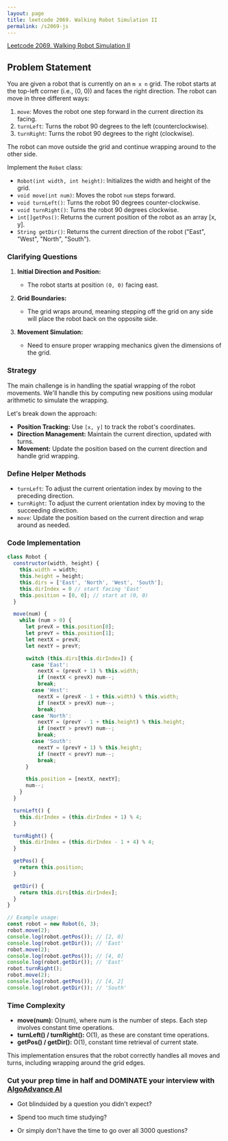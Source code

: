 ```yaml
---
layout: page
title: leetcode 2069. Walking Robot Simulation II
permalink: /s2069-js
---
```

[Leetcode 2069. Walking Robot Simulation II](https://algoadvance.github.io/algoadvance/l2069)
## Problem Statement

You are given a robot that is currently on an `m x n` grid. The robot starts at the top-left corner (i.e., (0, 0)) and faces the right direction. The robot can move in three different ways:

1. `move`: Moves the robot one step forward in the current direction its facing.
2. `turnLeft`: Turns the robot 90 degrees to the left (counterclockwise).
3. `turnRight`: Turns the robot 90 degrees to the right (clockwise).

The robot can move outside the grid and continue wrapping around to the other side.

Implement the `Robot` class:

- `Robot(int width, int height)`: Initializes the width and height of the grid.
- `void move(int num)`: Moves the robot `num` steps forward.
- `void turnLeft()`: Turns the robot 90 degrees counter-clockwise.
- `void turnRight()`: Turns the robot 90 degrees clockwise.
- `int[]getPos()`: Returns the current position of the robot as an array [x, y].
- `String getDir()`: Returns the current direction of the robot ("East", "West", "North", "South").

### Clarifying Questions

1. **Initial Direction and Position:**
   - The robot starts at position `(0, 0)` facing east.

2. **Grid Boundaries:**
   - The grid wraps around, meaning stepping off the grid on any side will place the robot back on the opposite side.

3. **Movement Simulation:**
   - Need to ensure proper wrapping mechanics given the dimensions of the grid.

### Strategy

The main challenge is in handling the spatial wrapping of the robot movements. We'll handle this by computing new positions using modular arithmetic to simulate the wrapping.

Let's break down the approach:

- **Position Tracking:** Use `[x, y]` to track the robot's coordinates.
- **Direction Management:** Maintain the current direction, updated with turns.
- **Movement:** Update the position based on the current direction and handle grid wrapping.
  
### Define Helper Methods

- `turnLeft`: To adjust the current orientation index by moving to the preceding direction.
- `turnRight`: To adjust the current orientation index by moving to the succeeding direction.
- `move`: Update the position based on the current direction and wrap around as needed.

### Code Implementation

```javascript
class Robot {
  constructor(width, height) {
    this.width = width;
    this.height = height;
    this.dirs = ['East', 'North', 'West', 'South'];
    this.dirIndex = 0 // start facing 'East'
    this.position = [0, 0]; // start at (0, 0)
  }

  move(num) {
    while (num > 0) {
      let prevX = this.position[0];
      let prevY = this.position[1];
      let nextX = prevX;
      let nextY = prevY;

      switch (this.dirs[this.dirIndex]) {
        case 'East':
          nextX = (prevX + 1) % this.width;
          if (nextX < prevX) num--;  
          break;
        case 'West':
          nextX = (prevX - 1 + this.width) % this.width;
          if (nextX > prevX) num--;
          break;
        case 'North':
          nextY = (prevY - 1 + this.height) % this.height;
          if (nextY > prevY) num--;
          break;
        case 'South':
          nextY = (prevY + 1) % this.height;
          if (nextY < prevY) num--;
          break;
      }

      this.position = [nextX, nextY];
      num--;
    }
  }

  turnLeft() {
    this.dirIndex = (this.dirIndex + 1) % 4;
  }

  turnRight() {
    this.dirIndex = (this.dirIndex - 1 + 4) % 4;
  }

  getPos() {
    return this.position;
  }

  getDir() {
    return this.dirs[this.dirIndex];
  }
}

// Example usage:
const robot = new Robot(6, 3);
robot.move(2);
console.log(robot.getPos()); // [2, 0]
console.log(robot.getDir()); // 'East'
robot.move(2);
console.log(robot.getPos()); // [4, 0]
console.log(robot.getDir()); // 'East'
robot.turnRight();
robot.move(2);
console.log(robot.getPos()); // [4, 2]
console.log(robot.getDir()); // 'South'
```

### Time Complexity

- **move(num):** O(num), where num is the number of steps. Each step involves constant time operations.
- **turnLeft() / turnRight():** O(1), as these are constant time operations.
- **getPos() / getDir():** O(1), constant time retrieval of current state.

This implementation ensures that the robot correctly handles all moves and turns, including wrapping around the grid edges.


### Cut your prep time in half and DOMINATE your interview with [AlgoAdvance AI](https://algoAdvance.com)

- Got blindsided by a question you didn't expect?

- Spend too much time studying?

- Or simply don't have the time to go over all 3000 questions?

